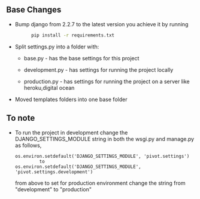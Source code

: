 ## Base Changes- Bump django from 2.2.7 to the latest version    you achieve it by running   ```bash        pip install -r requirements.txt  ```- Split settings.py into a folder with:      - base.py - has the base settings for this project        - development.py - has settings for running the project locally      - production.py - has settings for running the project on a server like heroku,digital ocean    - Moved templates folders into one base folder## To note - To run the project in development change the DJANGO_SETTINGS_MODULE string in both     the wsgi.py and manage.py as follows,      ```    os.environ.setdefault('DJANGO_SETTINGS_MODULE', 'pivot.settings')              to     os.environ.setdefault('DJANGO_SETTINGS_MODULE', 'pivot.settings.development')    ```    from above to set for production environment change the string from "development" to "production"